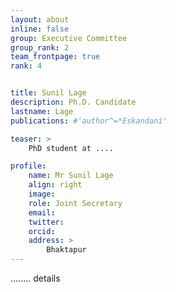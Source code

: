 ```yaml
---
layout: about
inline: false
group: Executive Committee
group_rank: 2
team_frontpage: true
rank: 4


title: Sunil Lage
description: Ph.D. Candidate
lastname: Lage
publications: #'author^=*Eskandani'

teaser: >
    PhD student at ....

profile:
    name: Mr Sunil Lage
    align: right
    image: 
    role: Joint Secretary
    email: 
    twitter: 
    orcid: 
    address: >
        Bhaktapur
---
```


........
details